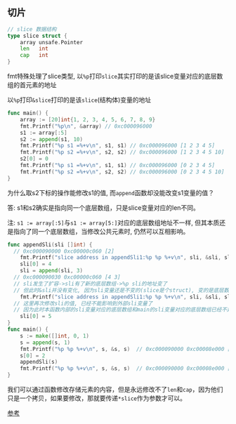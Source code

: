 ## 切片

```go
// slice 数据结构
type slice struct {
	array unsafe.Pointer 
	len   int            
	cap   int            
}
```

fmt特殊处理了slice类型, 以`%p`打印`slice`其实打印的是该slice变量对应的底层数组的首元素的地址

以`%p`打印`&slice`打印的是该`slice`(结构体)变量的地址

```go
func main() {
	array := [20]int{1, 2, 3, 4, 5, 6, 7, 8, 9}
	fmt.Printf("%p\n", &array) // 0xc000096000
	s1 := array[:5]
	s2 := append(s1, 10)
	fmt.Printf("%p s1 =%+v\n", s1, s1) // 0xc000096000 [1 2 3 4 5]
	fmt.Printf("%p s2 =%+v\n", s2, s2) // 0xc000096000 [1 2 3 4 5 10]
	s2[0] = 0
	fmt.Printf("%p s1 =%+v\n", s1, s1) // 0xc000096000 [0 2 3 4 5]
	fmt.Printf("%p s2 =%+v\n", s2, s2) // 0xc000096000 [0 2 3 4 5 10]
}
```

为什么取s2下标的操作能修改s1的值, 而`append`函数却没能改变s1变量的值？

答: s1和s2确实是指向同一个底层数组，只是slice变量对应的len不同。

注: `s1 := array[:5]`与`s1 := array[5:]`对应的底层数组地址不一样, 但其本质还是指向了同一个底层数组，当修改公共元素时, 仍然可以互相影响。

```go
func appendSli(sli []int) {
  // 0xc000090000 0xc00000c060 [2]
	fmt.Printf("slice address in appendSli1:%p %p %+v\n", sli, &sli, sli) 
	sli[0] = 4
	sli = append(sli, 3)
  // 0xc000090030 0xc00000c060 [4 3]
  // sli发生了扩容->sli有了新的底层数组->%p sli的地址变了
  // 但此时&sli并没有变化, 因为sli变量还是不变的(slice是个struct), 变的是底层数组
	fmt.Printf("slice address in appendSli1:%p %p %+v\n", sli, &sli, sli)  
  // 这里再次修改sli的值, 已经不能影响到外部sli变量了
  // 因为此时本函数内部的sli变量对应的底层数组和main的sli变量对应的底层数组已经不是同一个数组了
	sli[0] = 5 
}
func main() {
	s := make([]int, 0, 1)
	s = append(s, 1)
	fmt.Printf("%p %p %+v\n", s, &s, s)  // 0xc000090000 0xc00008e000 [1]
	s[0] = 2
	appendSli(s)
	fmt.Printf("%p %p %+v\n", s, &s, s)  // 0xc000090000 0xc00008e000 [4]
}
```

我们可以通过函数修改存储元素的内容，但是永远修改不了`len`和`cap`，因为他们只是一个拷贝，如果要修改，那就要传递`*slice`作为参数才可以。

[参考](https://blog.csdn.net/cyk2396/article/details/78893420)

